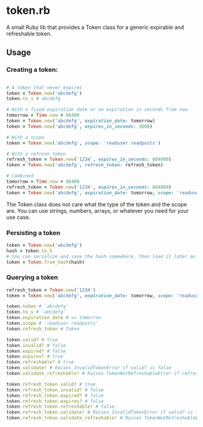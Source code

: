 # token.rb

A small Ruby lib that provides a Token class for a generic expirable and refreshable token.

## Usage

### Creating a token:
```ruby

# A token that never expires
token = Token.new('abcdefg')
token.to_s # abcdefg

# With a fixed expiration date or an expiration in seconds from now
tomorrow = Time.now + 86400
token = Token.new('abcdefg', expiration_date: tomorrow)
token = Token.new('abcdefg', expires_in_seconds: 3600)

# With a scope
token = Token.new('abcdefg', scope: 'readuser readposts')

# With a refresh token
refresh_token = Token.new('1234', expires_in_seconds: 604800)
token = Token.new('abcdefg', refresh_token: refresh_token)

# Combined
tomorrow = Time.now + 86400
refresh_token = Token.new('1234', expires_in_seconds: 604800)
token = Token.new('abcdefg', expiration_date: tomorrow, scope: 'readuser readposts', refresh_token: refresh_token)
```

The Token class does not care what the type of the token and the scope are. You can use strings, numbers, arrays, or whatever you need for your use case.

### Persisting a token
```ruby
token = Token.new('abcdefg')
hash = token.to_h
# You can serialize and save the hash somewhere, then load it later as follows
token = Token.from_hash(hash)
```

### Querying a token
```ruby
refresh_token = Token.new('1234')
token = Token.new('abcdefg', expiration_date: tomorrow, scope: 'readuser readposts', refresh_token: refresh_token)

token.token # 'abcdefg'
token.to_s # 'abcdefg'
token.expiration_date # == tomorrow
token.scope # 'readuser readposts'
token.refresh_token # Token

token.valid? # true
token.invalid? # false
token.expired? # false
token.expires? # true
token.refreshable? # true
token.validate! # Raises InvalidTokenError if valid? is false
token.validate_refreshable! # Raises TokenNotRefreshableError if refreshable? is false

token.refresh_token.valid? # true
token.refresh_token.invalid? # false
token.refresh_token.expired? # false
token.refresh_token.expires? # false
token.refresh_token.refreshable? # false
token.refresh_token.validate! # Raises InvalidTokenError if valid? is false
token.refresh_token.validate_refreshable! # Raises TokenNotRefreshableError if refreshable? is false
